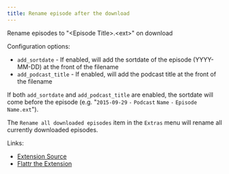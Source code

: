 ```yaml
---
title: Rename episode after the download
---
```


Rename episodes to "&lt;Episode Title&gt;.&lt;ext&gt;" on download

Configuration options:

-   `add_sortdate` - If enabled, will add the sortdate of the episode (YYYY-MM-DD) at the front of the filename
-   `add_podcast_title` - If enabled, will add the podcast title at the front of the filename

If both `add_sortdate` and `add_podcast_title` are enabled, the sortdate will come before the episode (e.g. "`2015-09-29` `-` `Podcast` `Name` `-` `Episode` `Name.ext`").

The `Rename all downloaded episodes` item in the `Extras` menu will rename all currently downloaded episodes.

Links:

-   [Extension Source](https://github.com/gpodder/gpodder/blob/master/share/gpodder/extensions/rename_download.py)
-   [Flattr the Extension](https://flattr.com/thing/1248762/gPodder-Video-Converter-Extension)

